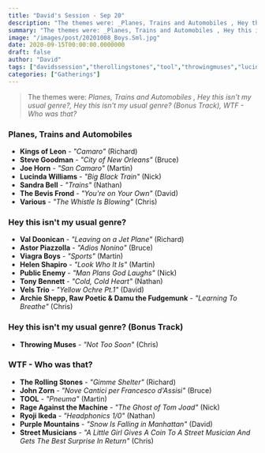 ```yaml
---
title: "David's Session - Sep 20"
description: "The themes were: _Planes, Trains and Automobiles , Hey this isn't my usual genre?, Hey this isn't my usual genre? (Bonus Track), WTF - Who was that?_"
summary: "The themes were: _Planes, Trains and Automobiles , Hey this isn't my usual genre?, Hey this isn't my usual genre? (Bonus Track), WTF - Who was that?_"
image: "/images/post/20201008_Boys.Sml.jpg"
date: 2020-09-15T00:00:00.0000000
draft: false
author: "David"
tags: ["davidssession","therollingstones","tool","throwingmuses","lucindawilliams","tonybennett","various","purplemountains","kingsofleon","thebevisfrond","rageagainstthemachine","joehorn","velstrio","johnzorn","sandrabell","viagraboys","ryojiikeda","valdoonican","publicenemy","archieshepp","stevegoodman","helenshapiro","astorpiazzolla","streetmusicians","rawpoeticanddamuthefudgemunk"]
categories: ["Gatherings"]
---
```

> The themes were: _Planes, Trains and Automobiles , Hey this isn't my usual genre?, Hey this isn't my usual genre? (Bonus Track), WTF - Who was that?_
### Planes, Trains and Automobiles 
- **Kings of Leon** - _"Camaro"_ (Richard)
- **Steve Goodman** - _"City of New Orleans"_ (Bruce)
- **Joe Horn** - _"San Camaro"_ (Martin)
- **Lucinda Williams** - _"Big Black Train"_ (Nick)
- **Sandra Bell** - _"Trains"_ (Nathan)
- **The Bevis Frond** - _"You're on Your Own"_ (David)
- **Various** - _"The Whistle Is Blowing"_ (Chris)
### Hey this isn't my usual genre?
- **Val Doonican** - _"Leaving on a Jet Plane"_ (Richard)
- **Astor Piazzolla** - _"Adios Nonino"_ (Bruce)
- **Viagra Boys** - _"Sports"_ (Martin)
- **Helen Shapiro** - _"Look Who It Is"_ (Martin)
- **Public Enemy** - _"Man Plans God Laughs"_ (Nick)
- **Tony Bennett** - _"Cold, Cold Heart"_ (Nathan)
- **Vels Trio** - _"Yellow Ochre Pt.1"_ (David)
- **Archie Shepp, Raw Poetic & Damu the Fudgemunk** - _"Learning To Breathe"_ (Chris)
### Hey this isn't my usual genre? (Bonus Track)
- **Throwing Muses** - _"Not Too Soon"_ (Chris)
### WTF - Who was that?
- **The Rolling Stones** - _"Gimme Shelter"_ (Richard)
- **John Zorn** - _"Nove Cantici per Francesco d'Assisi"_ (Bruce)
- **TOOL** - _"Pneuma"_ (Martin)
- **Rage Against the Machine** - _"The Ghost of Tom Joad"_ (Nick)
- **Ryoji Ikeda** - _"Headphonics 1/0"_ (Nathan)
- **Purple Mountains** - _"Snow Is Falling in Manhattan"_ (David)
- **Street Musicians** - _"A Little Girl Gives A Coin To A Street Musician And Gets The Best Surprise In Return"_ (Chris)
